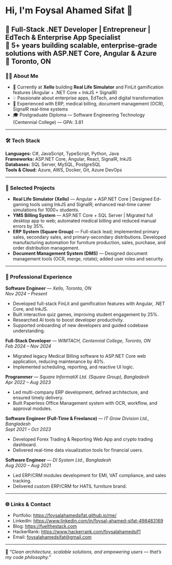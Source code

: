 # Hi, I'm Foysal Ahamed Sifat 👋

🚀 **Full-Stack .NET Developer | Entrepreneur | EdTech & Enterprise App Specialist**  
💼 5+ years building scalable, enterprise-grade solutions with **ASP.NET Core, Angular & Azure**  
📍 Toronto, ON
---

### 👨‍💻 About Me
- 🔭 Currently at **Xello** building **Real Life Simulator** and FinLit gamification features (Angular + .NET Core + InkJS + SignalR)
- 💡 Passionate about enterprise apps, EdTech, and digital transformation
- 🧰 Experienced with ERP, medical billing, document management (OCR), SignalR real-time systems
- 🎓 Postgraduate Diploma — Software Engineering Technology (Centennial College) — GPA: 3.81

---

### 🛠 Tech Stack
**Languages:** C#, JavaScript, TypeScript, Python, Java  
**Frameworks:** ASP.NET Core, Angular, React, SignalR, InkJS  
**Databases:** SQL Server, MySQL, PostgreSQL  
**Tools & Cloud:** Azure, AWS, Docker, Git, Azure DevOps  

---

### 🚀 Selected Projects

- **Real Life Simulator (Xello)** — Angular + ASP.NET Core | Designed Ed-gaming tools using InkJS and SignalR; enhanced real-time career simulations for 1000+ students.  
- **YMS Billing System** — ASP.NET Core + SQL Server | Migrated full desktop app to web; automated medical billing and reduced manual errors by 35%.  
- **ERP System (Square Group)** — Full-stack lead; implemented primary sales, secondary sales, and primary-secondary distributions. Developed manufacturing automation for furniture production, sales, purchase, and order distribution management.  
- **Document Management System (DMS)** — Designed document management tools (OCR, merge, rotate); added user roles and security.  

---

### 💼 Professional Experience

**Software Engineer** — *Xello, Toronto, ON*  
*Nov 2024 – Present*  
- Developed full-stack FinLit and gamification features with Angular, .NET Core, and InkJS.  
- Built interactive quiz games, improving student engagement by 25%.  
- Researched AI tools to boost developer productivity.  
- Supported onboarding of new developers and guided codebase understanding.  

**Full-Stack Developer** — *WIMTACH, Centennial College, Toronto, ON*  
*Feb 2024 – Nov 2024*  
- Migrated legacy Medical Billing software to ASP.NET Core web application, reducing maintenance by 40%.  
- Implemented scheduling, reporting, and reactive UI logic.  

**Programmer** — *Square InformatiX Ltd. (Square Group), Bangladesh*  
*Apr 2022 – Aug 2023*  
- Led multi-company ERP development, defined architecture, and ensured timely delivery.  
- Built Paperless Office Management system with OCR, workflow, and approval modules.  

**Software Engineer (Full-Time & Freelance)** — *IT Grow Division Ltd., Bangladesh*  
*Sept 2021 – Oct 2023*  
- Developed Forex Trading & Reporting Web App and crypto trading dashboard.  
- Delivered real-time data visualization tools for financial users.  

**Software Engineer** — *DI System Ltd., Bangladesh*  
*Aug 2020 – Aug 2021*  
- Led ERP/CRM modules development for EMI, VAT compliance, and sales tracking.  
- Delivered custom ERP/CRM for HATIL furniture brand.  

---

### 🌐 Links & Contact
- Portfolio: https://foysalahamedsifat.github.io/me/  
- LinkedIn: https://www.linkedin.com/in/foysal-ahamed-sifat-498483169  
- Blog: https://fuelthestack.com  
- HackerRank: https://www.hackerrank.com/foysalahamedsif1  
- Email: foysalahamedsifat@gmail.com  

---

💬 *"Clean architecture, scalable solutions, and empowering users — that’s my code philosophy."*
